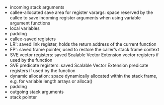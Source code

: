- incoming stack arguments
- callee-allocated save area for register varargs: space reserved by the callee to save incoming register arguments when using variable argument functions
- local variables
- padding
- callee-saved registers
- LR': saved link register, holds the return address of the current function
- FP': saved frame pointer, used to restore the caller’s stack frame context
- SVE vector registers: saved Scalable Vector Extension vector registers if used by the function
- SVE predicate registers: saved Scalable Vector Extension predicate registers if used by the function
- dynamic allocation: space dynamically allocated within the stack frame, e.g. for variable length arrays or alloca()
- padding
- outgoing stack arguments
- stack pointer
